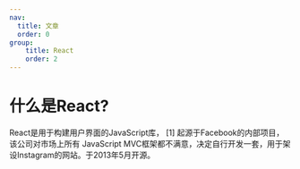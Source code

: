 ```yaml
---
nav:
  title: 文章
  order: 0
group:
    title: React
    order: 2
---
```

# 什么是React?
React是用于构建用户界面的JavaScript库， [1]  起源于Facebook的内部项目，该公司对市场上所有 JavaScript MVC框架都不满意，决定自行开发一套，用于架设Instagram的网站。于2013年5月开源。
